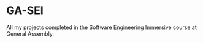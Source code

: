 # GA-SEI
All my projects completed in the Software Engineering Immersive course at General Assembly.
